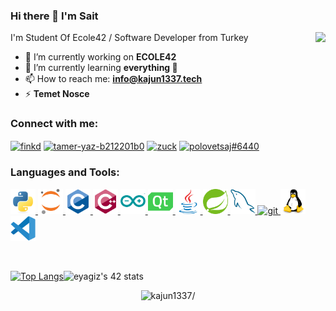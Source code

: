 ### Hi there 👋 I'm Sait

<a href="https://github.com/kajun1337/kajun1337" target="_blank" rel="noreferrer"> <img align="right" src="https://github-readme-stats.vercel.app/api?username=kajun1337&show_icons=true&hide_border=false&title_color=c8ffc9&icon_color=236026&bg_color=09131B&text_color=ffffff&border_color=236026" /> </a>

I'm Student Of Ecole42 / Software Developer from Turkey

- 🔭 I’m currently working on **ECOLE42** 
- 🌱 I’m currently learning **everything 🤣**
- 📫 How to reach me: **info@kajun1337.tech**
- ⚡  **Temet Nosce**

### Connect with me:

<p align="left">
<a href="https://twitter.com/404notfound" target="blank"><img align="center" src="https://cdn.jsdelivr.net/npm/simple-icons@3.0.1/icons/twitter.svg" alt="finkd" height="30" width="40" /></a>
<a href="https://www.linkedin.com/in/404notfound" target="blank"><img align="center" src="https://cdn.jsdelivr.net/npm/simple-icons@3.0.1/icons/linkedin.svg" alt="tamer-yaz-b212201b0" height="30" width="40" /></a>
<a href="https://www.instagram.com/15temmuzkizilaymeydani target="blank"><img align="center" src="https://cdn.jsdelivr.net/npm/simple-icons@3.0.1/icons/instagram.svg" alt="zuck" height="30" width="40" /></a>
<a href="https://discord.gg/totilata#7329" target="blank"><img align="center" src="https://raw.githubusercontent.com/rahuldkjain/github-profile-readme-generator/master/src/images/icons/Social/discord.svg" alt="polovetsaj#6440" height="30" width="40"/></a>
</p>

### Languages and Tools:

<p align="left">
<a href="https://www.python.org" target="_blank"> <img src="https://raw.githubusercontent.com/devicons/devicon/master/icons/python/python-original.svg" alt="python" width="40" height="40"/> </a>
<a href="https://jupyter.org/" target="_blank" rel="noreferrer"> <img src="https://raw.githubusercontent.com/devicons/devicon/master/icons/jupyter/jupyter-original.svg" alt="jupyter" width="40" height="40"/> </a>
<a href="https://www.cprogramming.com/" target="_blank" rel="noreferrer"> <img src="https://raw.githubusercontent.com/devicons/devicon/master/icons/c/c-original.svg" alt="c" width="40" height="40"/> </a> 
<a href="https://www.cplusplus.com/" target="_blank" rel="noreferrer"> <img src="https://raw.githubusercontent.com/devicons/devicon/master/icons/cplusplus/cplusplus-original.svg" alt="cplusplus" width="40" height="40"/> </a>
<a href="https://www.arduino.cc/" target="_blank" rel="noreferrer"> <img src="https://raw.githubusercontent.com/devicons/devicon/master/icons/arduino/arduino-original.svg" alt="arduino" width="40" height="40"/> </a>
<a href="https://www.qt.io/" target="_blank" rel="noreferrer"> <img src="https://raw.githubusercontent.com/devicons/devicon/master/icons/qt/qt-original.svg" alt="qt" width="40" height="40"/> </a>
<a href="https://www.java.com" target="_blank" rel="noreferrer"> <img src="https://raw.githubusercontent.com/devicons/devicon/master/icons/java/java-original.svg" alt="java" width="40" height="40"/> </a>
<a href="https://spring.io/" target="_blank" rel="noreferrer"> <img src="https://raw.githubusercontent.com/devicons/devicon/master/icons/spring/spring-original.svg" alt="spring" width="40" height="40"/> </a>
<a href="https://www.mysql.com/" target="_blank" rel="noreferrer"> <img src="https://raw.githubusercontent.com/devicons/devicon/master/icons/mysql/mysql-original.svg" alt="mysql" width="40" height="40"/> </a>
<a href="https://git-scm.com/" target="_blank" rel="noreferrer"> <img src="https://www.vectorlogo.zone/logos/git-scm/git-scm-icon.svg" alt="git" width="40" height="40"/> </a> <a href="https://www.linux.org/" target="_blank" rel="noreferrer"> <img src="https://raw.githubusercontent.com/devicons/devicon/master/icons/linux/linux-original.svg" alt="linux" width="40" height="40"/> </a>
<a href="https://code.visualstudio.com/" target="_blank" rel="noreferrer"> <img src="https://raw.githubusercontent.com/devicons/devicon/master/icons/vscode/vscode-original.svg" alt="vscode" width="40" height="40"/> </a>
</p>

<br />

[![Top Langs](https://github-readme-stats.vercel.app/api/top-langs/?username=kajun1337&layout=compact&title_color=c8ffc9&icon_color=236026&bg_color=09131B&text_color=ffffff&border_color=236026)](https://github.com/kajun1337/kajun1337)![eyagiz's 42 stats](https://badge42.vercel.app/api/v2/stats/cl13ysjto000607l3wvhwhvra?cursusId=21)
<p align="middle"> <img src=https://komarev.com/ghpvc/?username=kajun1337 alt=kajun1337/> </p>
